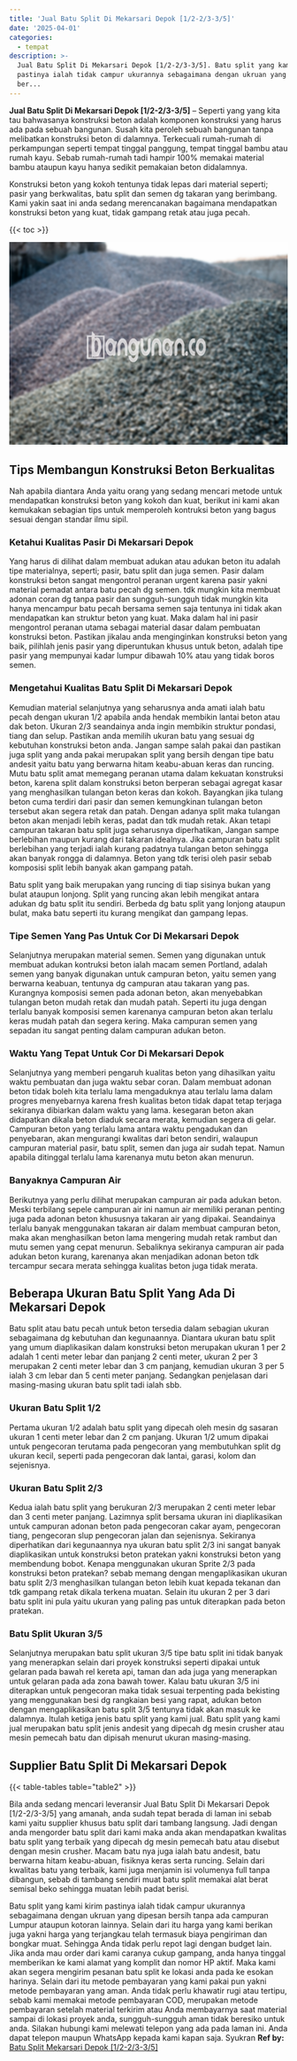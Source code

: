 ```yaml
---
title: 'Jual Batu Split Di Mekarsari Depok [1/2-2/3-3/5]'
date: '2025-04-01'
categories:
  - tempat
description: >-
  Jual Batu Split Di Mekarsari Depok [1/2-2/3-3/5]. Batu split yang kami kirim
  pastinya ialah tidak campur ukurannya sebagaimana dengan ukruan yang dipesan
  ber...
---
```


**Jual Batu Split Di Mekarsari Depok \[1/2-2/3-3/5\]** – Seperti yang yang kita tau bahwasanya konstruksi beton adalah komponen konstruksi yang harus ada pada sebuah bangunan. Susah kita peroleh sebuah bangunan tanpa melibatkan konstruksi beton di dalamnya. Terkecuali rumah-rumah di perkampungan seperti tempat tinggal panggung, tempat tinggal bambu atau rumah kayu. Sebab rumah-rumah tadi hampir 100% memakai material bambu ataupun kayu hanya sedikit pemakaian beton didalamnya.

Konstruksi beton yang kokoh tentunya tidak lepas dari material seperti; pasir yang berkwalitas, batu split dan semen dg takaran yang berimbang. Kami yakin saat ini anda sedang merencanakan bagaimana mendapatkan konstruksi beton yang kuat, tidak gampang retak atau juga pecah.

{{< toc >}}

![Jual Batu Split Di Mekarsari Depok [1/2-2/3-3/5]](/images/jual-batu-split-15.png)

## Tips Membangun Konstruksi Beton Berkualitas

Nah apabila diantara Anda yaitu orang yang sedang mencari metode untuk mendapatkan konstruksi beton yang kokoh dan kuat, berikut ini kami akan kemukakan sebagian tips untuk memperoleh kontruksi beton yang bagus sesuai dengan standar ilmu sipil.

### Ketahui Kualitas Pasir Di Mekarsari Depok

Yang harus di dilihat dalam membuat adukan atau adukan beton itu adalah tipe materialnya, seperti; pasir, batu split dan juga semen. Pasir dalam konstruksi beton sangat mengontrol peranan urgent karena pasir yakni material pemadat antara batu pecah dg semen. tdk mungkin kita membuat adonan coran dg tanpa pasir dan sungguh-sungguh tidak mungkin kita hanya mencampur batu pecah bersama semen saja tentunya ini tidak akan mendapatkan kan struktur beton yang kuat. Maka dalam hal ini pasir mengontrol peranan utama sebagai material dasar dalam pembuatan konstruksi beton. Pastikan jikalau anda menginginkan konstruksi beton yang baik, pilihlah jenis pasir yang diperuntukan khusus untuk beton, adalah tipe pasir yang mempunyai kadar lumpur dibawah 10% atau yang tidak boros semen.

### Mengetahui Kualitas Batu Split Di Mekarsari Depok

Kemudian material selanjutnya yang seharusnya anda amati ialah batu pecah dengan ukuran 1/2 apabila anda hendak membikin lantai beton atau dak beton. Ukuran 2/3 seandainya anda ingin membikin struktur pondasi, tiang dan selup. Pastikan anda memilih ukuran batu yang sesuai dg kebutuhan konstruksi beton anda. Jangan sampe salah pakai dan pastikan juga split yang anda pakai merupakan split yang bersih dengan tipe batu andesit yaitu batu yang berwarna hitam keabu-abuan keras dan runcing. Mutu batu split amat memegang peranan utama dalam kekuatan konstruksi beton, karena split dalam konstruksi beton berperan sebagai agregat kasar yang menghasilkan tulangan beton keras dan kokoh. Bayangkan jika tulang beton cuma terdiri dari pasir dan semen kemungkinan tulangan beton tersebut akan segera retak dan patah. Dengan adanya split maka tulangan beton akan menjadi lebih keras, padat dan tdk mudah retak. Akan tetapi campuran takaran batu split juga seharusnya diperhatikan, Jangan sampe berlebihan maupun kurang dari takaran idealnya. Jika campuran batu split berlebihan yang terjadi ialah kurang padatnya tulangan beton sehingga akan banyak rongga di dalamnya. Beton yang tdk terisi oleh pasir sebab komposisi split lebih banyak akan gampang patah.

Batu split yang baik merupakan yang runcing di tiap sisinya bukan yang bulat ataupun lonjong. Split yang runcing akan lebih mengikat antara adukan dg batu split itu sendiri. Berbeda dg batu split yang lonjong ataupun bulat, maka batu seperti itu kurang mengikat dan gampang lepas.

### Tipe Semen Yang Pas Untuk Cor Di Mekarsari Depok

Selanjutnya merupakan material semen. Semen yang digunakan untuk membuat adukan kontruksi beton ialah macam semen Portland, adalah semen yang banyak digunakan untuk campuran beton, yaitu semen yang berwarna keabuan, tentunya dg campuran atau takaran yang pas. Kurangnya komposisi semen pada adonan beton, akan menyebabkan tulangan beton mudah retak dan mudah patah. Seperti itu juga dengan terlalu banyak komposisi semen karenanya campuran beton akan terlalu keras mudah patah dan segera kering. Maka campuran semen yang sepadan itu sangat penting dalam campuran adukan beton.

### Waktu Yang Tepat Untuk Cor Di Mekarsari Depok

Selanjutnya yang memberi pengaruh kualitas beton yang dihasilkan yaitu waktu pembuatan dan juga waktu sebar coran. Dalam membuat adonan beton tidak boleh kita terlalu lama mengaduknya atau terlalu lama dalam progres menyebarnya karena fresh kualitas beton tidak dapat tetap terjaga sekiranya dibiarkan dalam waktu yang lama. kesegaran beton akan didapatkan dikala beton diaduk secara merata, kemudian segera di gelar. Campuran beton yang terlalu lama antara waktu pengadukan dan penyebaran, akan mengurangi kwalitas dari beton sendiri, walaupun campuran material pasir, batu split, semen dan juga air sudah tepat. Namun apabila ditinggal terlalu lama karenanya mutu beton akan menurun.

### Banyaknya Campuran Air

Berikutnya yang perlu dilihat merupakan campuran air pada adukan beton. Meski terbilang sepele campuran air ini namun air memiliki peranan penting juga pada adonan beton khususnya takaran air yang dipakai. Seandainya terlalu banyak menggunakan takaran air dalam membuat campuran beton, maka akan menghasilkan beton lama mengering mudah retak rambut dan mutu semen yang cepat menurun. Sebaliknya sekiranya campuran air pada adukan beton kurang, karenanya akan menjadikan adonan beton tdk tercampur secara merata sehingga kualitas beton juga tidak merata.

## Beberapa Ukuran Batu Split Yang Ada Di Mekarsari Depok

Batu split atau batu pecah untuk beton tersedia dalam sebagian ukuran sebagaimana dg kebutuhan dan kegunaannya. Diantara ukuran batu split yang umum diaplikasikan dalam konstruksi beton merupakan ukuran 1 per 2 adalah 1 centi meter lebar dan panjang 2 centi meter, ukuran 2 per 3 merupakan 2 centi meter lebar dan 3 cm panjang, kemudian ukuran 3 per 5 ialah 3 cm lebar dan 5 centi meter panjang. Sedangkan penjelasan dari masing-masing ukuran batu split tadi ialah sbb.

### Ukuran Batu Split 1/2

Pertama ukuran 1/2 adalah batu split yang dipecah oleh mesin dg sasaran ukuran 1 centi meter lebar dan 2 cm panjang. Ukuran 1/2 umum dipakai untuk pengecoran terutama pada pengecoran yang membutuhkan split dg ukuran kecil, seperti pada pengecoran dak lantai, garasi, kolom dan sejenisnya.

### Ukuran Batu Split 2/3

Kedua ialah batu split yang berukuran 2/3 merupakan 2 centi meter lebar dan 3 centi meter panjang. Lazimnya split bersama ukuran ini diaplikasikan untuk campuran adonan beton pada pengecoran cakar ayam, pengecoran tiang, pengecoran slup pengecoran jalan dan sejenisnya. Sekiranya diperhatikan dari kegunaannya nya ukuran batu split 2/3 ini sangat banyak diaplikasikan untuk konstruksi beton pratekan yakni konstruksi beton yang membendung bobot. Kenapa menggunakan ukuran Sprite 2/3 pada konstruksi beton pratekan? sebab memang dengan mengaplikasikan ukuran batu split 2/3 menghasilkan tulangan beton lebih kuat kepada tekanan dan tdk gampang retak dikala terkena muatan. Selain itu ukuran 2 per 3 dari batu split ini pula yaitu ukuran yang paling pas untuk diterapkan pada beton pratekan.

### Batu Split Ukuran 3/5

Selanjutnya merupakan batu split ukuran 3/5 tipe batu split ini tidak banyak yang menerapkan selain dari proyek konstruksi seperti dipakai untuk gelaran pada bawah rel kereta api, taman dan ada juga yang menerapkan untuk gelaran pada ada zona bawah tower. Kalau batu ukuran 3/5 ini diterapkan untuk pengecoran maka tidak sesuai terpenting pada bekisting yang menggunakan besi dg rangkaian besi yang rapat, adukan beton dengan mengaplikasikan batu split 3/5 tentunya tidak akan masuk ke dalamnya. Itulah ketiga jenis batu split yang kami jual. Batu split yang kami jual merupakan batu split jenis andesit yang dipecah dg mesin crusher atau mesin pemecah batu dan dipisah menurut ukuran masing-masing.

## Supplier Batu Split Di Mekarsari Depok

{{< table-tables table="table2" >}}

Bila anda sedang mencari leveransir Jual Batu Split Di Mekarsari Depok \[1/2-2/3-3/5\] yang amanah, anda sudah tepat berada di laman ini sebab kami yaitu supplier khusus batu split dari tambang langsung. Jadi dengan anda mengorder batu split dari kami maka anda akan mendapatkan kwalitas batu split yang terbaik yang dipecah dg mesin pemecah batu atau disebut dengan mesin crusher. Macam batu nya juga ialah batu andesit, batu berwarna hitam keabu-abuan, fisiknya keras serta runcing. Selain dari kwalitas batu yang terbaik, kami juga menjamin isi volumenya full tanpa dibangun, sebab di tambang sendiri muat batu split memakai alat berat semisal beko sehingga muatan lebih padat berisi.

Batu split yang kami kirim pastinya ialah tidak campur ukurannya sebagaimana dengan ukruan yang dipesan bersih tanpa ada campuran Lumpur ataupun kotoran lainnya. Selain dari itu harga yang kami berikan juga yakni harga yang terjangkau telah termasuk biaya pengiriman dan bongkar muat. Sehingga Anda tidak perlu repot lagi dengan budget lain. Jika anda mau order dari kami caranya cukup gampang, anda hanya tinggal memberikan ke kami alamat yang komplit dan nomor HP aktif. Maka kami akan segera mengirim pesanan batu split ke lokasi anda pada ke esokan harinya. Selain dari itu metode pembayaran yang kami pakai pun yakni metode pembayaran yang aman. Anda tidak perlu khawatir rugi atau tertipu, sebab kami memakai metode pembayaran COD, merupakan metode pembayaran setelah material terkirim atau Anda membayarnya saat material sampai di lokasi proyek anda, sungguh-sungguh aman tidak beresiko untuk anda. Silakan hubungi kami melewati telepon yang ada pada laman ini. Anda dapat telepon maupun WhatsApp kepada kami kapan saja. Syukran
**Ref by:** [Batu Split Mekarsari Depok [1/2-2/3-3/5]](https://id.wikipedia.org/wiki/Batu)
